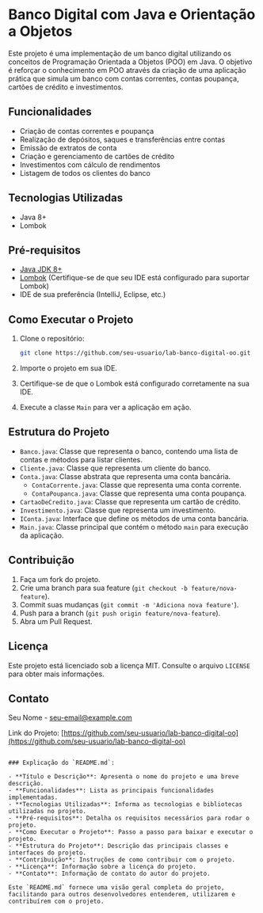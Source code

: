 # Banco Digital com Java e Orientação a Objetos

Este projeto é uma implementação de um banco digital utilizando os conceitos de Programação Orientada a Objetos (POO) em Java. O objetivo é reforçar o conhecimento em POO através da criação de uma aplicação prática que simula um banco com contas correntes, contas poupança, cartões de crédito e investimentos.

## Funcionalidades

- Criação de contas correntes e poupança
- Realização de depósitos, saques e transferências entre contas
- Emissão de extratos de conta
- Criação e gerenciamento de cartões de crédito
- Investimentos com cálculo de rendimentos
- Listagem de todos os clientes do banco

## Tecnologias Utilizadas

- Java 8+
- Lombok

## Pré-requisitos

- [Java JDK 8+](https://www.oracle.com/java/technologies/javase-jdk11-downloads.html)
- [Lombok](https://projectlombok.org/) (Certifique-se de que seu IDE está configurado para suportar Lombok)
- IDE de sua preferência (IntelliJ, Eclipse, etc.)

## Como Executar o Projeto

1. Clone o repositório:
   ```sh
   git clone https://github.com/seu-usuario/lab-banco-digital-oo.git
   ```

2. Importe o projeto em sua IDE.

3. Certifique-se de que o Lombok está configurado corretamente na sua IDE.

4. Execute a classe `Main` para ver a aplicação em ação.

## Estrutura do Projeto

- `Banco.java`: Classe que representa o banco, contendo uma lista de contas e métodos para listar clientes.
- `Cliente.java`: Classe que representa um cliente do banco.
- `Conta.java`: Classe abstrata que representa uma conta bancária.
  - `ContaCorrente.java`: Classe que representa uma conta corrente.
  - `ContaPoupanca.java`: Classe que representa uma conta poupança.
- `CartaoDeCredito.java`: Classe que representa um cartão de crédito.
- `Investimento.java`: Classe que representa um investimento.
- `IConta.java`: Interface que define os métodos de uma conta bancária.
- `Main.java`: Classe principal que contém o método `main` para execução da aplicação.

## Contribuição

1. Faça um fork do projeto.
2. Crie uma branch para sua feature (`git checkout -b feature/nova-feature`).
3. Commit suas mudanças (`git commit -m 'Adiciona nova feature'`).
4. Push para a branch (`git push origin feature/nova-feature`).
5. Abra um Pull Request.

## Licença

Este projeto está licenciado sob a licença MIT. Consulte o arquivo `LICENSE` para obter mais informações.

## Contato

Seu Nome - [seu-email@example.com](mailto:seu-email@example.com)

Link do Projeto: [https://github.com/seu-usuario/lab-banco-digital-oo](https://github.com/seu-usuario/lab-banco-digital-oo)
```

### Explicação do `README.md`:

- **Título e Descrição**: Apresenta o nome do projeto e uma breve descrição.
- **Funcionalidades**: Lista as principais funcionalidades implementadas.
- **Tecnologias Utilizadas**: Informa as tecnologias e bibliotecas utilizadas no projeto.
- **Pré-requisitos**: Detalha os requisitos necessários para rodar o projeto.
- **Como Executar o Projeto**: Passo a passo para baixar e executar o projeto.
- **Estrutura do Projeto**: Descrição das principais classes e interfaces do projeto.
- **Contribuição**: Instruções de como contribuir com o projeto.
- **Licença**: Informação sobre a licença do projeto.
- **Contato**: Informação de contato do autor do projeto.

Este `README.md` fornece uma visão geral completa do projeto, facilitando para outros desenvolvedores entenderem, utilizarem e contribuírem com o projeto.
